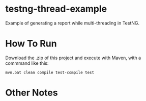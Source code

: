 testng-thread-example
=====================

Example of generating a report while multi-threading in TestNG.


How To Run
============

Download the .zip of this project and execute with Maven, with a commmand like this:

    mvn.bat clean compile test-compile test



Other Notes
==================
